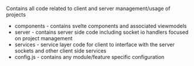 Contains all code related to client and server management/usage of projects

- components - contains svelte components and associated viewmodels
- server - contains server side code including socket io handlers focused on project management
- services - service layer code for client to interface with the server sockets and other client side services
- config.js - contains any module/feature specific configuration
